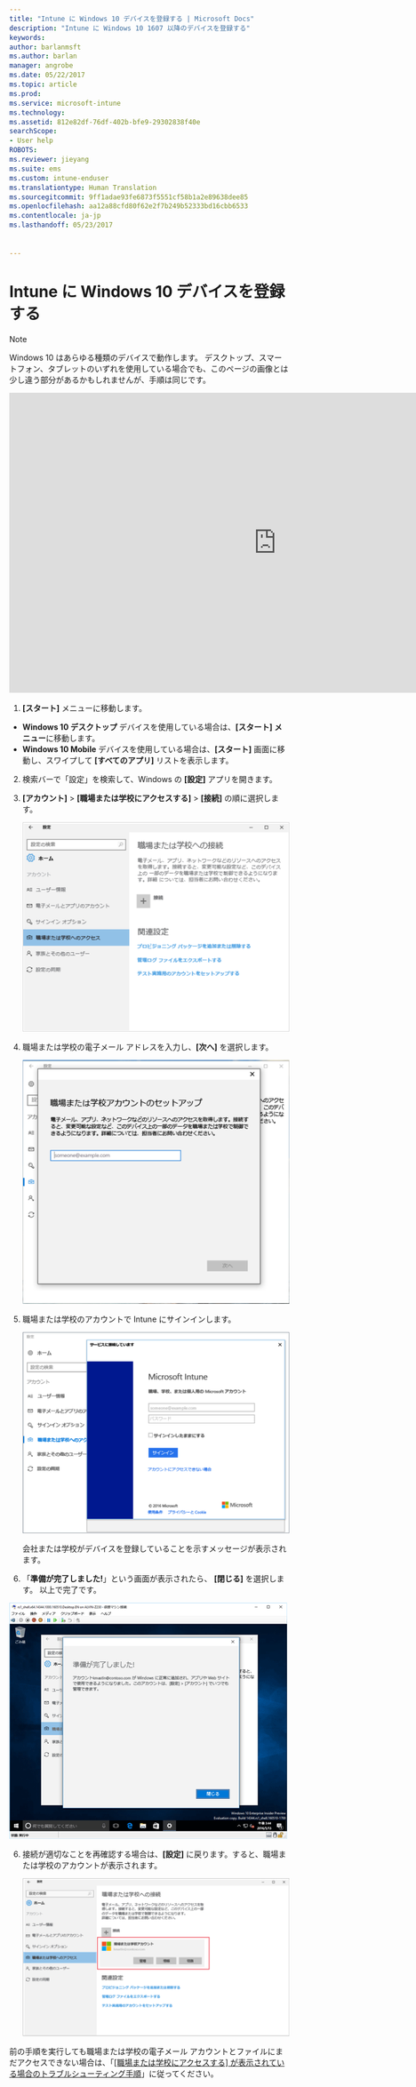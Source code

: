```yaml
---
title: "Intune に Windows 10 デバイスを登録する | Microsoft Docs"
description: "Intune に Windows 10 1607 以降のデバイスを登録する"
keywords: 
author: barlanmsft
ms.author: barlan
manager: angrobe
ms.date: 05/22/2017
ms.topic: article
ms.prod: 
ms.service: microsoft-intune
ms.technology: 
ms.assetid: 812e82df-76df-402b-bfe9-29302838f40e
searchScope:
- User help
ROBOTS: 
ms.reviewer: jieyang
ms.suite: ems
ms.custom: intune-enduser
ms.translationtype: Human Translation
ms.sourcegitcommit: 9ff1adae93fe6873f5551cf58b1a2e89638dee85
ms.openlocfilehash: aa12a88cfd80f62e2f7b249b52333bd16cbb6533
ms.contentlocale: ja-jp
ms.lasthandoff: 05/23/2017


---
```


# <a name="enroll-your-windows-10-device-in-intune"></a>Intune に Windows 10 デバイスを登録する

> [!NOTE]
> Windows 10 はあらゆる種類のデバイスで動作します。 デスクトップ、スマートフォン、タブレットのいずれを使用している場合でも、このページの画像とは少し違う部分があるかもしれませんが、手順は同じです。

<iframe src="https://channel9.msdn.com/Series/IntuneEnrollment/Windows-Enrollment/player" width="960" height="540" allowFullScreen frameBorder="0"></iframe>

1. **[スタート]** メニューに移動します。

  - **Windows 10 デスクトップ** デバイスを使用している場合は、**[スタート] メニュー**に移動します。
  - **Windows 10 Mobile** デバイスを使用している場合は、**[スタート]** 画面に移動し、スワイプして **[すべてのアプリ]** リストを表示します。

2.  検索バーで「設定」を検索して、Windows の **[設定]** アプリを開きます。

3. **[アカウント]** > **[職場または学校にアクセスする]** > **[接続]** の順に選択します。

    ![[職場または学校にアクセスする] アカウントの選択](./media/w10-enroll-rs1-connect-to-work-or-school.png)

3.  職場または学校の電子メール アドレスを入力し、**[次へ]** を選択します。

    ![職場または学校のアカウントを入力します。](./media/w10-enroll-rs1-set-up-work-or-school-account.png)

4. 職場または学校のアカウントで Intune にサインインします。

    ![職場または学校のアカウントを追加する](./media/w10-enroll-rs1-enter-your-credentials.png)

    会社または学校がデバイスを登録していることを示すメッセージが表示されます。

5. 「**準備が完了しました!**」という画面が表示されたら、 **[閉じる]** を選択します。 以上で完了です。

  !["準備が完了しました" という画面で [閉じる] を 選択する](./media/w10-enroll-rs1-youre-all-set.png)

6. 接続が適切なことを再確認する場合は、**[設定]** に戻ります。すると、職場または学校のアカウントが表示されます。

    ![接続が正しくセットアップされたことを確認する](./media/w10-enroll-rs1-validate-successful-enrollment.png)

前の手順を実行しても職場または学校の電子メール アカウントとファイルにまだアクセスできない場合は、「[[職場または学校にアクセスする] が表示されている場合のトラブルシューティング手順](troubleshoot-your-windows-10-device-windows.md#troubleshooting-steps-to-follow-if-you-see-access-work-or-school)」に従ってください。

